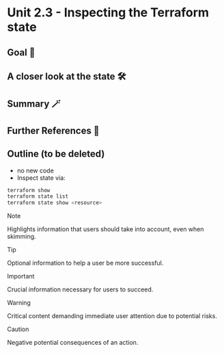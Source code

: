 # Unit 2.3 - Inspecting the Terraform state

## Goal 🎯

## A closer look at the state 🛠️

## Summary 🪄

## Further References 📝


## Outline (to be deleted)

- no new code
- Inspect state via:

```bash
terraform show
terraform state list
terraform state show <resource>
```

> [!NOTE]
> Highlights information that users should take into account, even when skimming.

> [!TIP]
> Optional information to help a user be more successful.

> [!IMPORTANT]
> Crucial information necessary for users to succeed.

> [!WARNING]
> Critical content demanding immediate user attention due to potential risks.

> [!CAUTION]
> Negative potential consequences of an action.
